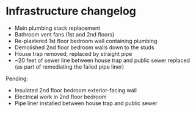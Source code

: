 # Infrastructure changelog

- Main plumbing stack replacement
- Bathroom vent fans (1st and 2nd floors)
- Re-plastered 1st floor bedroom wall containing plumbing
- Demolished 2nd floor bedroom walls down to the studs
- House trap removed, replaced by straight pipe
- ~20 feet of sewer line between house trap and public sewer replaced (as part of remediating the failed pipe liner)

Pending:
- Insulated 2nd floor bedroom exterior-facing wall
- Electrical work in 2nd floor bedroom
- Pipe liner installed between house trap and public sewer
